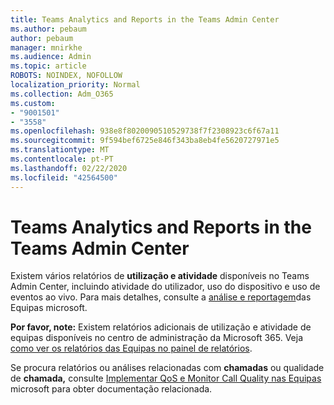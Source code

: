 ```yaml
---
title: Teams Analytics and Reports in the Teams Admin Center
ms.author: pebaum
author: pebaum
manager: mnirkhe
ms.audience: Admin
ms.topic: article
ROBOTS: NOINDEX, NOFOLLOW
localization_priority: Normal
ms.collection: Adm_O365
ms.custom:
- "9001501"
- "3558"
ms.openlocfilehash: 938e8f8020090510529738f7f2308923c6f67a11
ms.sourcegitcommit: 9f594bef6725e846f343ba8eb4fe5620727971e5
ms.translationtype: MT
ms.contentlocale: pt-PT
ms.lasthandoff: 02/22/2020
ms.locfileid: "42564500"
---
```

# <a name="teams-analytics-and-reports-in-the-teams-admin-center"></a>Teams Analytics and Reports in the Teams Admin Center

Existem vários relatórios de **utilização e atividade** disponíveis no Teams Admin Center, incluindo atividade do utilizador, uso do dispositivo e uso de eventos ao vivo. Para mais detalhes, consulte a [análise e reportagem](https://docs.microsoft.com/microsoftteams/teams-analytics-and-reports/teams-reporting-reference)das Equipas microsoft.

**Por favor, note:** Existem relatórios adicionais de utilização e atividade de equipas disponíveis no centro de administração da Microsoft 365. Veja [como ver os relatórios das Equipas no painel de relatórios](https://docs.microsoft.com/microsoftteams/teams-activity-reports#how-to-view-the-teams-reports-in-the-reports-dashboard).

Se procura relatórios ou análises relacionadas com **chamadas** ou qualidade de **chamada,** consulte [Implementar QoS e Monitor Call Quality nas Equipas](https://docs.microsoft.com/microsoftteams/monitor-call-quality-qos) microsoft para obter documentação relacionada.

